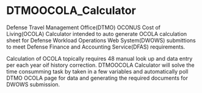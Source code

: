 # DTMOOCOLA_Calculator
Defense Travel Management Office(DTMO) OCONUS Cost of Living(OCOLA) Calculator intended to auto generate OCOLA calculation sheet for Defense Workload Operations Web System(DWOWS) submittions to meet Defense Finance and Accounting Service(DFAS) requirements.

Calculation of OCOLA topically requires 48 manual look up and data entry per each year oif history correction. DTMOOCOLA Calculator will solve the time consumming task by taken in a few variables and automatically poll DTMO OCOLA page for data and generating the required documents for DWOWS submission.
